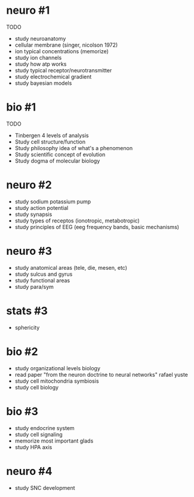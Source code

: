 # neuro #1
TODO
- study neuroanatomy
- cellular membrane (singer, nicolson 1972)
- ion typical concentrations (memorize)
- study ion channels
- study how atp works
- study typical receptor/neurotransmitter
- study electrochemical gradient
- study bayesian models

# bio #1
TODO
- Tinbergen 4 levels of analysis
- Study cell structure/function
- Study philosophy idea of what's a phenomenon
- Study scientific concept of evolution
- Study dogma of molecular biology

# neuro #2
- study sodium potassium pump
- study action potential
- study synapsis
- study types of receptos (ionotropic, metabotropic)
- study principles of EEG (eeg frequency bands, basic mechanisms)

# neuro #3
- study anatomical areas (tele, die, mesen, etc)
- study sulcus and gyrus
- study functional areas
- study para/sym

# stats #3
- sphericity 
  
# bio #2
- study organizational levels biology
- read paper "from the neuron doctrine to neural networks" rafael yuste
- study cell mitochondria symbiosis
- study cell biology

# bio #3
- study endocrine system
- study cell signaling
- memorize most important glads
- study HPA axis

# neuro #4
- study SNC development












